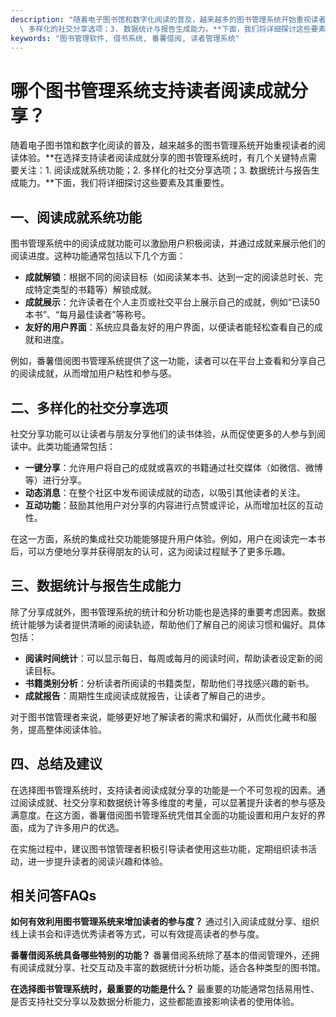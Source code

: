 ```yaml
---
description: "随着电子图书馆和数字化阅读的普及，越来越多的图书管理系统开始重视读者的阅读体验。**在选择支持读者阅读成就分享的图书管理系统时，有几个关键特点需要关注：1. 阅读成就系统功能；2.\
  \ 多样化的社交分享选项；3. 数据统计与报告生成能力。**下面，我们将详细探讨这些要素及其重要性。"
keywords: "图书管理软件, 借书系统, 番薯借阅, 读者管理系统"
---
```

# 哪个图书管理系统支持读者阅读成就分享？

随着电子图书馆和数字化阅读的普及，越来越多的图书管理系统开始重视读者的阅读体验。**在选择支持读者阅读成就分享的图书管理系统时，有几个关键特点需要关注：1. 阅读成就系统功能；2. 多样化的社交分享选项；3. 数据统计与报告生成能力。**下面，我们将详细探讨这些要素及其重要性。

## 一、阅读成就系统功能

图书管理系统中的阅读成就功能可以激励用户积极阅读，并通过成就来展示他们的阅读进度。这种功能通常包括以下几个方面：

- **成就解锁**：根据不同的阅读目标（如阅读某本书、达到一定的阅读总时长、完成特定类型的书籍等）解锁成就。
- **成就展示**：允许读者在个人主页或社交平台上展示自己的成就，例如“已读50本书”、“每月最佳读者”等称号。
- **友好的用户界面**：系统应具备友好的用户界面，以便读者能轻松查看自己的成就和进度。

例如，番薯借阅图书管理系统提供了这一功能，读者可以在平台上查看和分享自己的阅读成就，从而增加用户粘性和参与感。

## 二、多样化的社交分享选项

社交分享功能可以让读者与朋友分享他们的读书体验，从而促使更多的人参与到阅读中。此类功能通常包括：

- **一键分享**：允许用户将自己的成就或喜欢的书籍通过社交媒体（如微信、微博等）进行分享。
- **动态消息**：在整个社区中发布阅读成就的动态，以吸引其他读者的关注。
- **互动功能**：鼓励其他用户对分享的内容进行点赞或评论，从而增加社区的互动性。

在这一方面，系统的集成社交功能能够提升用户体验。例如，用户在阅读完一本书后，可以方便地分享并获得朋友的认可，这为阅读过程赋予了更多乐趣。

## 三、数据统计与报告生成能力

除了分享成就外，图书管理系统的统计和分析功能也是选择的重要考虑因素。数据统计能够为读者提供清晰的阅读轨迹，帮助他们了解自己的阅读习惯和偏好。具体包括：

- **阅读时间统计**：可以显示每日、每周或每月的阅读时间，帮助读者设定新的阅读目标。
- **书籍类别分析**：分析读者所阅读的书籍类型，帮助他们寻找感兴趣的新书。
- **成就报告**：周期性生成阅读成就报告，让读者了解自己的进步。

对于图书馆管理者来说，能够更好地了解读者的需求和偏好，从而优化藏书和服务，提高整体阅读体验。

## 四、总结及建议

在选择图书管理系统时，支持读者阅读成就分享的功能是一个不可忽视的因素。通过阅读成就、社交分享和数据统计等多维度的考量，可以显著提升读者的参与感及满意度。在这方面，番薯借阅图书管理系统凭借其全面的功能设置和用户友好的界面，成为了许多用户的优选。

在实施过程中，建议图书馆管理者积极引导读者使用这些功能，定期组织读书活动，进一步提升读者的阅读兴趣和体验。

## 相关问答FAQs

**如何有效利用图书管理系统来增加读者的参与度？**
通过引入阅读成就分享、组织线上读书会和评选优秀读者等方式，可以有效提高读者的参与度。

**番薯借阅系统具备哪些特别的功能？**
番薯借阅系统除了基本的借阅管理外，还拥有阅读成就分享、社交互动及丰富的数据统计分析功能，适合各种类型的图书馆。

**在选择图书管理系统时，最重要的功能是什么？**
最重要的功能通常包括易用性、是否支持社交分享以及数据分析能力，这些都能直接影响读者的使用体验。
